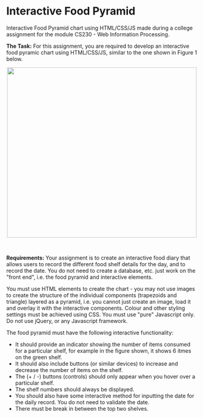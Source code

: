 # Interactive Food Pyramid
Interactive Food Pyramid chart using HTML/CSS/JS made during a college assignment for the module CS230 - Web Information Processing.

**The Task:** For this assignment, you are required to develop an interactive food pyramic chart using HTML/CSS/JS, similar to the one shown in Figure 1 below.
<p align="center">
   <img width="500" height="450" src="https://user-images.githubusercontent.com/61714473/131114207-311aea44-ee82-4100-a29b-e8e8207a26ce.png">
</p> <br>

**Requirements:** Your assignment is to create an interactive food diary that allows users to record the different food shelf details for the day, and to record the date. You do not need to create a database, etc. just work on the "front end", i.e. the food pyramid and interactive elements.

You must use HTML elements to create the chart - you may not use images to create the structure of the individual components (trapezoids and triangle) layered as a pyramid, i.e. you cannot just create an image, load it and overlay it with the interactive components. Colour and other styling settings must be achieved using CSS. You must use "pure" Javascript only. Do not use jQuery, or any Javascript framework. 

The food pyramid must have the following interactive functionality: 
- It should provide an indicator showing the number of items consumed for a particular shelf, for example in the figure shown, it shows 6 itmes on the green shelf. 
- It should also include buttons (or similar devices) to increase and decrease the number of items on the shelf.
- The (+ / -) buttons (controls) should only appear when you hover over a particular shelf.
- The shelf numbers should always be displayed.
- You should also have some interactive method for inputting the date for the daily record. You do not need to validate the date.
- There must be break in between the top two shelves. 
